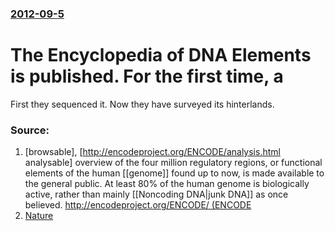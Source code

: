 ### [2012-09-5](/news/2012/09/5/index.md)

# The Encyclopedia of DNA Elements is published. For the first time, a 

First they sequenced it. Now they have surveyed its hinterlands.


### Source:

1. [browsable], [http://encodeproject.org/ENCODE/analysis.html analysable] overview of the four million regulatory regions, or functional elements of the human [[genome]] found up to now, is made available to the general public. At least 80% of the human genome is biologically active, rather than mainly [[Noncoding DNA|junk DNA]] as once believed. [http://encodeproject.org/ENCODE/ (ENCODE](http://www.nature.com/encode/)
2. [Nature](http://www.nature.com/news/encode-the-human-encyclopaedia-1.11312)
